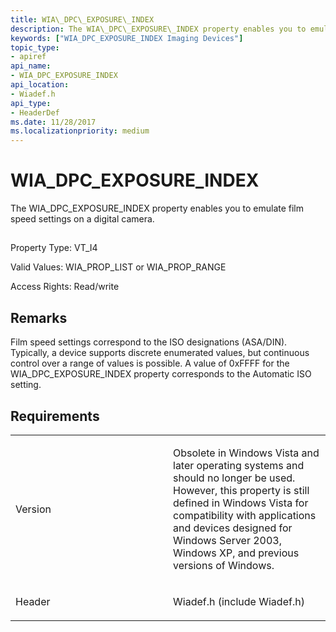 ```yaml
---
title: WIA\_DPC\_EXPOSURE\_INDEX
description: The WIA\_DPC\_EXPOSURE\_INDEX property enables you to emulate film speed settings on a digital camera.
keywords: ["WIA_DPC_EXPOSURE_INDEX Imaging Devices"]
topic_type:
- apiref
api_name:
- WIA_DPC_EXPOSURE_INDEX
api_location:
- Wiadef.h
api_type:
- HeaderDef
ms.date: 11/28/2017
ms.localizationpriority: medium
---
```


# WIA\_DPC\_EXPOSURE\_INDEX


The WIA\_DPC\_EXPOSURE\_INDEX property enables you to emulate film speed settings on a digital camera.

## <span id="ddk_wia_dpc_exposure_index_si"></span><span id="DDK_WIA_DPC_EXPOSURE_INDEX_SI"></span>


Property Type: VT\_I4

Valid Values: WIA\_PROP\_LIST or WIA\_PROP\_RANGE

Access Rights: Read/write

Remarks
-------

Film speed settings correspond to the ISO designations (ASA/DIN). Typically, a device supports discrete enumerated values, but continuous control over a range of values is possible. A value of 0xFFFF for the WIA\_DPC\_EXPOSURE\_INDEX property corresponds to the Automatic ISO setting.

Requirements
------------

<table>
<colgroup>
<col width="50%" />
<col width="50%" />
</colgroup>
<tbody>
<tr class="odd">
<td><p>Version</p></td>
<td><p>Obsolete in Windows Vista and later operating systems and should no longer be used. However, this property is still defined in Windows Vista for compatibility with applications and devices designed for Windows Server 2003, Windows XP, and previous versions of Windows.</p></td>
</tr>
<tr class="even">
<td><p>Header</p></td>
<td>Wiadef.h (include Wiadef.h)</td>
</tr>
</tbody>
</table>

 

 





